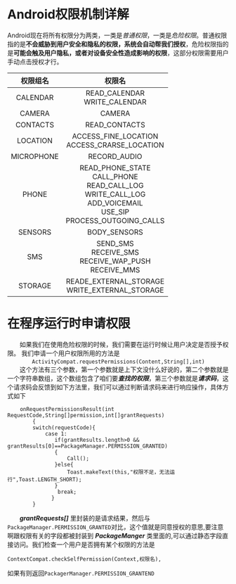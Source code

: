 # Android权限机制详解
Android现在将所有权限分为两类，一类是*普通权限*，一类是*危险权限*。普通权限指的是**不会威胁到用户安全和隐私的权限，系统会自动帮我们授权**，危险权限指的是**可能会触及用户隐私，或者对设备安全性造成影响的权限**，这部分权限需要用户手动点击授权才行。

权限组名|权限名
:-:|:-:|
CALENDAR|READ_CALENDAR <br/> WRITE_CALENDAR
CAMERA|CAMERA
CONTACTS|READ_CONTACTS
LOCATION|ACCESS_FINE_LOCATION <br/> ACCESS_CRARSE_LOCATION
MICROPHONE|RECORD_AUDIO
PHONE|READ_PHONE_STATE<br/>CALL_PHONE<br/>READ_CALL_LOG<br/>WRITE_CALL_LOG<br/>ADD_VOICEMAIL<br/>USE_SIP<br/>PROCESS_OUTGOING_CALLS
SENSORS|BODY_SENSORS
SMS|SEND_SMS <br/> RECEIVE_SMS <br/> RECEIVE_WAP_PUSH <br/> RECEIVE_MMS
STORAGE|READE_EXTERNAL_STORAGE <br/> WRITE_EXTERNAL_STORAGE








# 在程序运行时申请权限    
&emsp;&emsp;如果我们在使用危险权限的时候，我们需要在运行时候让用户决定是否授予权限。
我们申请一个用户权限所用的方法是    
&emsp;&emsp;&emsp;&emsp;`ActivityCompat.requestPermissions(Content,String[],int)`    
&emsp;&emsp;这个方法有三个参数，第一个参数就是上下文没什么好说的，第二个参数就是一个字符串数组，这个数组包含了咱们要***查找的权限***，第三个参数就是***请求码***，这个请求码会反馈到如下方法里，我们可以通过判断请求码来进行响应操作，具体方式如下      
        
        onRequestPermissionsResult(int RequestCode,String[]permission,int[]grantRequests)
            {
            switch(requestCode){
                case 1:
                   if(grantResults.length>0 && grantResults[0]==PackageManager.PERMISSION_GRANTED)
                   {
                       Call();
                   }else{
                       Toast.makeText(this,"权限不足，无法运行",Toast.LENGTH_SHORT);
                   }
                    break;
                  }
            }

&emsp;&emsp;***grantRequests[]*** 里封装的是请求结果，然后与`PackageManager.PERMISSION_GRANTED`对比，这个值就是同意授权的意思,要注意啊跟权限有关的字段都被封装到 ***PackageManger*** 类里面的,可以通过静态字段直接访问。我们检查一个用户是否拥有某个权限的方法是

    ContextCompat.checkSelfPermission(Context,权限名),

如果有则返回`PackagerManager.PERMISSION_GRANTEND`
